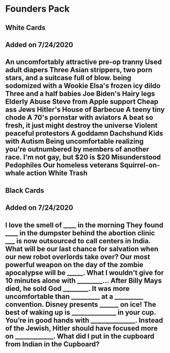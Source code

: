 # Founders Pack

## White Cards 
Added on 7/24/2020
-------------------------------------------------------------------------
An uncomfortably attractive pre-op tranny 
Used adult diapers 
Three Asian strippers, two porn stars, and a suitcase full of blow. 
being sodomized with a Wookie 
Elsa's frozen icy dildo 
Three and a half babies 
Joe Biden's Hairy legs 
Elderly Abuse 
Steve from Apple support 
Cheap ass Jews 
Hitler's House of Barbecue 
A teeny tiny chode 
A 70's pornstar with aviators 
A beat so fresh, it just might destroy the universe
Violent peaceful protestors 
A goddamn Dachshund 
Kids with Autism
Being uncomfortable realizing you're outnumbered by members of another race. 
I'm not gay, but $20 is $20 
Misunderstood Pedophiles 
Our homeless veterans
Squirrel-on-whale action 
White Trash 
-------------------------------------------------------------------------

## Black Cards
Added on 7/24/2020
-------------------------------------------------------------------------
 I love the smell of ____ in the morning 
 They found ____ in the dumpster behind the abortion clinic 
___ is now outsourced to call centers in India. 
What will be our last chance for salvation when our new robot overlords take over? 
Our most powerful weapon on the day of the zombie apocalypse will be _____. 
What I wouldn't give for 10 minutes alone with ________... 
After Billy Mays died, he sold God ________. 
It was more uncomfortable than _________ at a _________ convention. 
Disney presents ______ on ice! 
The best of waking up is ______________ in your cup. 
You’re in good hands with ______________. 
Instead of the Jewish, Hitler should have focused more on ____________.
What did I put in the cupboard from Indian in the Cupboard?
-------------------------------------------------------------------------